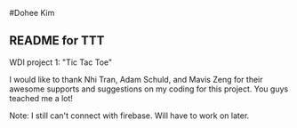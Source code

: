 #Dohee Kim
## README for TTT

WDI project 1: "Tic Tac Toe"

I would like to thank Nhi Tran, Adam Schuld, and Mavis Zeng for their awesome supports and suggestions on my coding for this project. You guys teached me a lot! 


Note: I still can't connect with firebase. Will have to work on later.  



